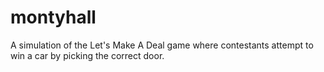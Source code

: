 # montyhall
A simulation of the Let's Make A Deal game where contestants attempt to win a car by picking the correct door.
